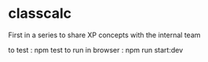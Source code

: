 # classcalc
First in a series to share XP concepts with the internal team

to test : npm test
to run in browser : npm run start:dev

